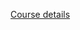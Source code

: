 <a href='https://dometrain.com/course/cloud-fundamentals-aws-services-for-c-developers/'>Course details</a>
